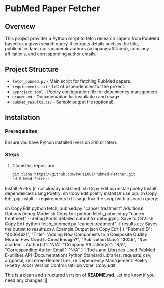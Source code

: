 ﻿# PubMed Paper Fetcher  

## Overview  
This project provides a Python script to fetch research papers from PubMed based on a given search query. It extracts details such as the title, publication date, non-academic authors (company-affiliated), company affiliations, and corresponding author emails.  

## Project Structure  
- `fetch_pubmed.py` - Main script for fetching PubMed papers.  
- `requirements.txt` - List of dependencies for the project.  
- `pyproject.toml` - Poetry configuration file for dependency management.  
- `README.md` - Documentation for installation and usage.  
- `pubmed_results.csv` - Sample output file (optional).  

## Installation  

### Prerequisites  
Ensure you have Python installed (version 3.10 or later).  

### Steps  
1. Clone this repository:  
   ```sh
   git clone https://github.com/PAPIL001/PubMed-Fetcher.git
   cd PubMed-Fetcher
Install Poetry (if not already installed):
sh
Copy
Edit
pip install poetry
Install dependencies using Poetry:
sh
Copy
Edit
poetry install
Or use pip:
sh
Copy
Edit
pip install -r requirements.txt
Usage
Run the script with a search query:

sh
Copy
Edit
python fetch_pubmed.py "cancer treatment"
Additional Options
Debug Mode:
sh
Copy
Edit
python fetch_pubmed.py "cancer treatment" --debug
Prints detailed output for debugging.
Save to CSV:
sh
Copy
Edit
python fetch_pubmed.py "cancer treatment" -f results.csv
Saves the output to results.csv.
Example Output
json
Copy
Edit
[
  {
    "PubmedID": "40064621",
    "Title": "Adding New Components to a Composite Quality Metric: How Good Is Good Enough?",
    "Publication Date": "2025",
    "Non-academic Author(s)": "N/A",
    "Company Affiliation(s)": "N/A",
    "Corresponding Author Email": "N/A"
  }
]
Tools and Libraries Used
PubMed E-utilities API (Documentation)
Python Standard Libraries: requests, csv, argparse, xml.etree.ElementTree, re
Dependency Management: Poetry (Poetry Docs)
Version Control: GitHub
vbnet
Copy
Edit

This is a clean and structured version of **README.md**. Let me know if you need any changes! 🚀






